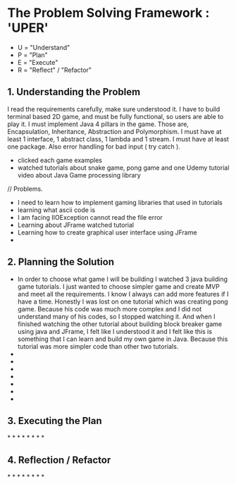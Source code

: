 <h1>The Problem Solving Framework : 'UPER'</h1>

* U = "Understand"
* P = "Plan"
* E = "Execute"
* R = "Reflect" / "Refactor"

<h2>1. Understanding the Problem</h2>
    I read the requirements carefully, make sure understood it. 
    I have to build terminal based 2D game, and must be fully functional, so users are able to play it. 
    I must implement Java 4 pillars in the game. Those are, Encapsulation, Inheritance, Abstraction and Polymorphism. 
    I must have at least 1 interface, 1 abstract class, 1 lambda and 1 stream. 
    I must have at least one package. Also error handling for bad input ( try catch ). 
    
* clicked each game examples 
* watched tutorials about snake game, pong game and one Udemy tutorial video about Java Game processing library

// Problems.  
* I need to learn how to implement gaming libraries that used in tutorials 
* learning what ascii code is 
* I am facing IIOException cannot read the file error 
* Learning about JFrame watched tutorial 
* Learning how to create graphical user interface using JFrame 
*
<h2>
    2. Planning the Solution
</h2>

* In order to choose what game I will be building I watched 3 java building game tutorials. I just wanted to choose simpler game and create MVP and meet all the requirements. I know I always can add more features if I have a time. Honestly I was lost on one tutorial which was creating pong game. Because his code was much more complex and I did not understand many of his codes, so I stopped watching it. And when I finished watching the other tutorial about building block breaker game using java and JFrame, I felt like I understood it and I felt like this is something that I can learn and build my own game in Java. Because this tutorial was more simpler code than other two tutorials. 
*
*
*
*
*
*
*
<h2>
    3. Executing the Plan
</h2>
*
*
*
*
*
*
*
*
<h2>
    4. Reflection / Refactor
</h2>
*
*
*
*
*
*
*
*